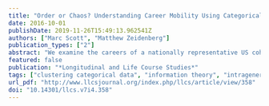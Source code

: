 ```yaml
---
title: "Order or Chaos? Understanding Career Mobility Using Categorical Clustering and Information Theory"
date: 2016-10-01
publishDate: 2019-11-26T15:49:13.962541Z
authors: ["Marc Scott", "Matthew Zeidenberg"]
publication_types: ["2"]
abstract: "We examine the careers of a nationally representative US cohort of young adults using sequence analysis and information-theoretic techniques to describe these careers’ structure and how this structure might inform differences in wage mobility.  We operationalise the career as a sequence of industry-occupation pairs observed quarterly.  We investigate how the content of these pairs and their organisation over time relate to future mobility.  We perform the analysis across three different mobility groups, one of which is characterised by persistent low-wage work.  Contrary to what one might expect, low-wage work is not typified by a lack of structure, even in many of the careers in which the worker is weakly attached to the labour market.  Using clustering techniques customised to this problem, we build a typology of careers within three groups of workers defined by their wage mobility.  We find significant variation within, as well as similarity across the three groups, enhancing our understanding of careers with different levels of mobility."
featured: false
publication: "*Longitudinal and Life Course Studies*"
tags: ["clustering categorical data", "information theory", "intragenerational mobility", "national longitudinal survey", "optimal matching"]
url_pdf: "http://www.llcsjournal.org/index.php/llcs/article/view/358"
doi: "10.14301/llcs.v7i4.358"
---
```



